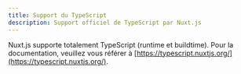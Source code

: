 ```yaml
---
title: Support du TypeScript
description: Support officiel de TypeScript par Nuxt.js
---
```


Nuxt.js supporte totalement TypeScript (runtime et buildtime). Pour la documentation, veuillez vous référer à [https://typescript.nuxtjs.org/](https://typescript.nuxtjs.org/).
